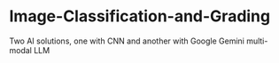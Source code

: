 # Image-Classification-and-Grading
Two AI solutions, one with CNN and another with Google Gemini multi-modal LLM
